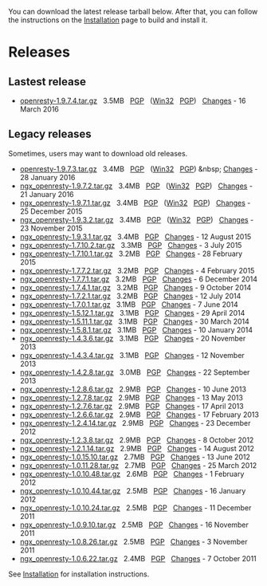 <!---
    @title         Download
    @creator       Yichun Zhang
    @created       2011-06-21 04:25 GMT
    @modifier      YichunZhang
    @modified      2016-03-17 02:33 GMT
    @changes       332
--->

You can download the latest release tarball below. After that, you can follow the instructions on the [Installation](installation/) page to build and install it.

# Releases

##  Lastest release
* [openresty-1.9.7.4.tar.gz](https://openresty.org/download/openresty-1.9.7.4.tar.gz) &nbsp; 3.5MB &nbsp; [PGP](https://openresty.org/download/openresty-1.9.7.4.tar.gz.asc) &nbsp; ([Win32](https://openresty.org/download/openresty-1.9.7.4-win32.zip) &nbsp; [PGP](https://openresty.org/download/openresty-1.9.7.4-win32.zip.asc)) &nbsp; [Changes](change-log-1009007/) - 16 March 2016

##  Legacy releases
Sometimes, users may want to download old releases.
* [openresty-1.9.7.3.tar.gz](https://openresty.org/download/openresty-1.9.7.3.tar.gz) &nbsp; 3.4MB &nbsp; [PGP](https://openresty.org/download/openresty-1.9.7.3.tar.gz.asc) &nbsp; ([Win32](https://openresty.org/download/openresty-1.9.7.3-win32.zip) &nbsp;  [PGP](https://openresty.org/download/openresty-1.9.7.3-win32.zip.asc)) &amp;nbsp; [Changes](change-log-1009007/) - 28 January 2016
* [ngx_openresty-1.9.7.2.tar.gz](https://openresty.org/download/ngx_openresty-1.9.7.2.tar.gz) &nbsp; 3.4MB &nbsp; [PGP](https://openresty.org/download/ngx_openresty-1.9.7.2.tar.gz.asc) &nbsp; ([Win32](https://openresty.org/download/ngx_openresty-1.9.7.2-win32.zip) &nbsp; [PGP](https://openresty.org/download/ngx_openresty-1.9.7.2-win32.zip.asc)) &nbsp; [Changes](change-log-1009007/) - 21 January 2016
* [ngx_openresty-1.9.7.1.tar.gz](https://openresty.org/download/ngx_openresty-1.9.7.1.tar.gz) &nbsp; 3.4MB &nbsp; [PGP](https://openresty.org/download/ngx_openresty-1.9.7.1.tar.gz.asc) &nbsp; ([Win32](https://openresty.org/download/ngx_openresty-1.9.7.1-win32.zip) &nbsp; [PGP](https://openresty.org/download/ngx_openresty-1.9.7.1-win32.zip.asc)) &nbsp; [Changes](change-log-1009007/) - 25 December 2015
* [ngx_openresty-1.9.3.2.tar.gz](https://openresty.org/download/ngx_openresty-1.9.3.2.tar.gz) &nbsp; 3.4MB &nbsp; [PGP](https://openresty.org/download/ngx_openresty-1.9.3.2.tar.gz.asc) &nbsp; ([Win32](https://openresty.org/download/ngx_openresty-1.9.3.2-win32.zip) &nbsp; [PGP](https://openresty.org/download/ngx_openresty-1.9.3.2-win32.zip.asc)) &nbsp; [Changes](change-log-1009003/) - 23 November 2015
* [ngx_openresty-1.9.3.1.tar.gz](https://openresty.org/download/ngx_openresty-1.9.3.1.tar.gz) &nbsp; 3.4MB &nbsp; [PGP](https://openresty.org/download/ngx_openresty-1.9.3.1.tar.gz.asc) &nbsp; [Changes](change-log-1009003/) - 12 August 2015
* [ngx_openresty-1.7.10.2.tar.gz](https://openresty.org/download/ngx_openresty-1.7.10.2.tar.gz) &nbsp; 3.3MB &nbsp; [PGP](https://openresty.org/download/ngx_openresty-1.7.10.2.tar.gz.asc) &nbsp; [Changes](change-log-1007010/) - 3 July 2015
* [ngx_openresty-1.7.10.1.tar.gz](https://openresty.org/download/ngx_openresty-1.7.10.1.tar.gz) &nbsp; 3.2MB &nbsp; [PGP](https://openresty.org/download/ngx_openresty-1.7.10.1.tar.gz.asc) &nbsp; [Changes](change-log-1007010/) - 28 February 2015
* [ngx_openresty-1.7.7.2.tar.gz](https://openresty.org/download/ngx_openresty-1.7.7.2.tar.gz) &nbsp; 3.2MB &nbsp; [PGP](https://openresty.org/download/ngx_openresty-1.7.7.2.tar.gz.asc) &nbsp; [Changes](change-log-1007007/) - 4 February 2015
* [ngx_openresty-1.7.7.1.tar.gz](https://openresty.org/download/ngx_openresty-1.7.7.1.tar.gz) &nbsp; 3.2MB &nbsp; [PGP](https://openresty.org/download/ngx_openresty-1.7.7.1.tar.gz.asc) &nbsp; [Changes](change-log-1007007/) - 6 December 2014
* [ngx_openresty-1.7.4.1.tar.gz](https://openresty.org/download/ngx_openresty-1.7.4.1.tar.gz) &nbsp; 3.2MB &nbsp; [PGP](https://openresty.org/download/ngx_openresty-1.7.4.1.tar.gz.asc) &nbsp; [Changes](change-log-1007004/) - 9 October 2014
* [ngx_openresty-1.7.2.1.tar.gz](https://openresty.org/download/ngx_openresty-1.7.2.1.tar.gz) &nbsp; 3.2MB &nbsp; [PGP](https://openresty.org/download/ngx_openresty-1.7.2.1.tar.gz.asc) &nbsp; [Changes](change-log-1007002/) - 12 July 2014
* [ngx_openresty-1.7.0.1.tar.gz](https://openresty.org/download/ngx_openresty-1.7.0.1.tar.gz) &nbsp; 3.1MB &nbsp; [PGP](https://openresty.org/download/ngx_openresty-1.7.0.1.tar.gz.asc) &nbsp; [Changes](change-log-1007000/) - 7 June 2014
* [ngx_openresty-1.5.12.1.tar.gz](https://openresty.org/download/ngx_openresty-1.5.12.1.tar.gz) &nbsp; 3.1MB &nbsp; [PGP](https://openresty.org/download/ngx_openresty-1.5.12.1.tar.gz.asc) &nbsp; [Changes](change-log-1005012/) - 29 April 2014
* [ngx_openresty-1.5.11.1.tar.gz](https://openresty.org/download/ngx_openresty-1.5.11.1.tar.gz) &nbsp; 3.1MB &nbsp; [PGP](https://openresty.org/download/ngx_openresty-1.5.11.1.tar.gz.asc) &nbsp; [Changes](change-log-1005011/) - 30 March 2014
* [ngx_openresty-1.5.8.1.tar.gz](https://openresty.org/download/ngx_openresty-1.5.8.1.tar.gz) &nbsp; 3.1MB &nbsp; [PGP](https://openresty.org/download/ngx_openresty-1.5.8.1.tar.gz.asc) &nbsp; [Changes](change-log-1005008/) - 10 January 2014
* [ngx_openresty-1.4.3.6.tar.gz](https://openresty.org/download/ngx_openresty-1.4.3.6.tar.gz) &nbsp; 3.1MB &nbsp; [PGP](https://openresty.org/download/ngx_openresty-1.4.3.6.tar.gz.asc) &nbsp; [Changes](change-log-1004003/) - 20 November 2013
* [ngx_openresty-1.4.3.4.tar.gz](https://openresty.org/download/ngx_openresty-1.4.3.4.tar.gz) &nbsp; 3.1MB &nbsp; [PGP](https://openresty.org/download/ngx_openresty-1.4.3.4.tar.gz.asc) &nbsp; [Changes](change-log-1004003/) - 12 November 2013
* [ngx_openresty-1.4.2.8.tar.gz](https://openresty.org/download/ngx_openresty-1.4.2.8.tar.gz) &nbsp; 3.0MB &nbsp; [PGP](https://openresty.org/download/ngx_openresty-1.4.2.8.tar.gz.asc) &nbsp; [Changes](change-log-1004002/) - 22 September 2013
* [ngx_openresty-1.2.8.6.tar.gz](https://openresty.org/download/ngx_openresty-1.2.8.6.tar.gz) &nbsp; 2.9MB &nbsp; [PGP](https://openresty.org/download/ngx_openresty-1.2.8.6.tar.gz.asc) &nbsp; [Changes](change-log-1002008/) - 10 June 2013
* [ngx_openresty-1.2.7.8.tar.gz](https://openresty.org/download/ngx_openresty-1.2.7.8.tar.gz) &nbsp; 2.9MB &nbsp; [PGP](https://openresty.org/download/ngx_openresty-1.2.7.8.tar.gz.asc) &nbsp; [Changes](change-log-1002007/) - 13 May 2013
* [ngx_openresty-1.2.7.6.tar.gz](https://openresty.org/download/ngx_openresty-1.2.7.6.tar.gz) &nbsp; 2.9MB &nbsp; [PGP](https://openresty.org/download/ngx_openresty-1.2.7.6.tar.gz.asc) &nbsp; [Changes](change-log-1002007/) - 17 April 2013
* [ngx_openresty-1.2.6.6.tar.gz](https://openresty.org/download/ngx_openresty-1.2.6.6.tar.gz) &nbsp; 2.9MB &nbsp; [PGP](https://openresty.org/download/ngx_openresty-1.2.6.6.tar.gz.asc) &nbsp; [Changes](change-log-1002006/) - 17 February 2013
* [ngx_openresty-1.2.4.14.tar.gz](https://openresty.org/download/ngx_openresty-1.2.4.14.tar.gz) &nbsp; 2.9MB &nbsp; [PGP](https://openresty.org/download/ngx_openresty-1.2.4.14.tar.gz.asc) &nbsp; [Changes](change-log-1002004/) - 23 December 2012
* [ngx_openresty-1.2.3.8.tar.gz](https://openresty.org/download/ngx_openresty-1.2.3.8.tar.gz) &nbsp; 2.9MB &nbsp; [PGP](https://openresty.org/download/ngx_openresty-1.2.3.8.tar.gz.asc) &nbsp; [Changes](change-log-1002003/) - 8 October 2012
* [ngx_openresty-1.2.1.14.tar.gz](https://openresty.org/download/ngx_openresty-1.2.1.14.tar.gz) &nbsp; 2.9MB &nbsp; [PGP](https://openresty.org/download/ngx_openresty-1.2.1.14.tar.gz.asc) &nbsp; [Changes](change-log-1002001/) - 14 August 2012
* [ngx_openresty-1.0.15.10.tar.gz](https://openresty.org/download/ngx_openresty-1.0.15.10.tar.gz) &nbsp; 2.7MB &nbsp; [PGP](https://openresty.org/download/ngx_openresty-1.0.15.10.tar.gz.asc) &nbsp; [Changes](change-log-1000015/) - 13 June 2012
* [ngx_openresty-1.0.11.28.tar.gz](https://openresty.org/download/ngx_openresty-1.0.11.28.tar.gz) &nbsp; 2.7MB &nbsp; [PGP](https://openresty.org/download/ngx_openresty-1.0.11.28.tar.gz.asc) &nbsp; [Changes](change-log-1000011/) - 25 March 2012
* [ngx_openresty-1.0.10.48.tar.gz](https://openresty.org/download/ngx_openresty-1.0.10.48.tar.gz) &nbsp; 2.6MB &nbsp; [PGP](https://openresty.org/download/ngx_openresty-1.0.10.48.tar.gz.asc) &nbsp; [Changes](change-log-1000010/) - 1 February 2012
* [ngx_openresty-1.0.10.44.tar.gz](https://openresty.org/download/ngx_openresty-1.0.10.44.tar.gz) &nbsp; 2.5MB &nbsp; [PGP](https://openresty.org/download/ngx_openresty-1.0.10.44.tar.gz.asc) &nbsp; [Changes](change-log-1000010/) - 16 January 2012
* [ngx_openresty-1.0.10.24.tar.gz](https://openresty.org/download/ngx_openresty-1.0.10.24.tar.gz) &nbsp; 2.5MB &nbsp; [PGP](https://openresty.org/download/ngx_openresty-1.0.10.24.tar.gz.asc) &nbsp; [Changes](change-log-1000010/) - 11 December 2011
* [ngx_openresty-1.0.9.10.tar.gz](https://openresty.org/download/ngx_openresty-1.0.9.10.tar.gz) &nbsp; 2.5MB &nbsp; [PGP](https://openresty.org/download/ngx_openresty-1.0.9.10.tar.gz.asc) &nbsp; [Changes](change-log-1000009/) - 16 November 2011
* [ngx_openresty-1.0.8.26.tar.gz](https://openresty.org/download/ngx_openresty-1.0.8.26.tar.gz) &nbsp; 2.5MB &nbsp; [PGP](https://openresty.org/download/ngx_openresty-1.0.8.26.tar.gz.asc) &nbsp; [Changes](change-log-1000008/) - 3 November 2011
* [ngx_openresty-1.0.6.22.tar.gz](https://openresty.org/download/ngx_openresty-1.0.6.22.tar.gz) &nbsp; 2.4MB &nbsp; [PGP](https://openresty.org/download/ngx_openresty-1.0.6.22.tar.gz.asc) &nbsp; [Changes](change-log-1000006/) - 7 October 2011

See [Installation](installation/) for installation instructions.
